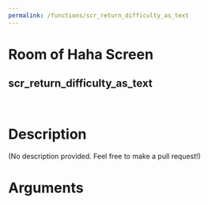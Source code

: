 ```yaml
---
permalink: /functions/scr_return_difficulty_as_text
---
```

# Room of Haha Screen  
## scr_return_difficulty_as_text  
&nbsp;  
# Description  
(No description provided. Feel free to make a pull request!) 
&nbsp;  
# Arguments


